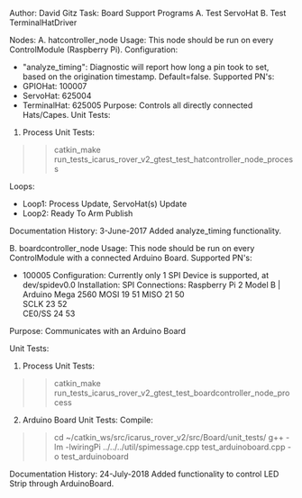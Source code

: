 Author: David Gitz
Task: Board
Support Programs
A. Test ServoHat
B. Test TerminalHatDriver

Nodes:
A. hatcontroller_node
Usage: This node should be run on every ControlModule (Raspberry Pi).
Configuration:
 * "analyze_timing": Diagnostic will report how long a pin took to set, based on the origination timestamp.  Default=false.
Supported PN's:
  * GPIOHat: 100007
  * ServoHat: 625004
  * TerminalHat: 625005
Purpose: Controls all directly connected Hats/Capes.
Unit Tests:
1.  Process Unit Tests:
  >>catkin_make run_tests_icarus_rover_v2_gtest_test_hatcontroller_node_process

Loops:
 * Loop1: Process Update, ServoHat(s) Update
 * Loop2: Ready To Arm Publish
 
Documentation History:
3-June-2017
Added analyze_timing functionality.
    
B. boardcontroller_node
Usage: This node should be run on every ControlModule with a connected Arduino Board.
Supported PN's:
  * 100005
Configuration:
Currently only 1 SPI Device is supported, at dev/spidev0.0
Installation:
SPI Connections:
		Raspberry Pi 2 Model B	|	Arduino Mega 2560
MOSI			19							51
MISO			21							50	
SCLK			23							52	
CE0/SS			24							53

Purpose: Communicates with an Arduino Board

Unit Tests:
1. Process Unit Tests:
  >>catkin_make run_tests_icarus_rover_v2_gtest_test_boardcontroller_node_process
2. Arduino Board Unit Tests:
  Compile:
  >>cd ~/catkin_ws/src/icarus_rover_v2/src/Board/unit_tests/
  >>g++ -lm -lwiringPi ../../../util/spimessage.cpp test_arduinoboard.cpp -o test_arduinoboard

Documentation History:
24-July-2018
Added functionality to control LED Strip through ArduinoBoard.
